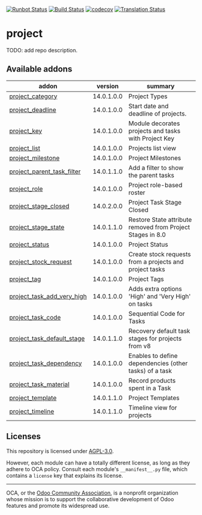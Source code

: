 [![Runbot Status](https://runbot.odoo-community.org/runbot/badge/flat/140/14.0.svg)](https://runbot.odoo-community.org/runbot/repo/github-com-oca-project-140)
[![Build Status](https://travis-ci.com/OCA/project.svg?branch=14.0)](https://travis-ci.com/OCA/project)
[![codecov](https://codecov.io/gh/OCA/project/branch/14.0/graph/badge.svg)](https://codecov.io/gh/OCA/project)
[![Translation Status](https://translation.odoo-community.org/widgets/project-14-0/-/svg-badge.svg)](https://translation.odoo-community.org/engage/project-14-0/?utm_source=widget)

<!-- /!\ do not modify above this line -->

# project

TODO: add repo description.

<!-- /!\ do not modify below this line -->

<!-- prettier-ignore-start -->

[//]: # (addons)

Available addons
----------------
addon | version | summary
--- | --- | ---
[project_category](project_category/) | 14.0.1.0.0 | Project Types
[project_deadline](project_deadline/) | 14.0.1.0.0 | Start date and deadline of projects.
[project_key](project_key/) | 14.0.1.0.0 | Module decorates projects and tasks with Project Key
[project_list](project_list/) | 14.0.1.0.0 | Projects list view
[project_milestone](project_milestone/) | 14.0.1.0.0 | Project Milestones
[project_parent_task_filter](project_parent_task_filter/) | 14.0.1.1.0 | Add a filter to show the parent tasks
[project_role](project_role/) | 14.0.1.0.0 | Project role-based roster
[project_stage_closed](project_stage_closed/) | 14.0.2.0.0 | Project Task Stage Closed
[project_stage_state](project_stage_state/) | 14.0.1.1.0 | Restore State attribute removed from Project Stages in 8.0
[project_status](project_status/) | 14.0.1.0.0 | Project Status
[project_stock_request](project_stock_request/) | 14.0.1.0.0 | Create stock requests from a projects and project tasks
[project_tag](project_tag/) | 14.0.1.0.0 | Project Tags
[project_task_add_very_high](project_task_add_very_high/) | 14.0.1.0.0 | Adds extra options 'High' and 'Very High' on tasks
[project_task_code](project_task_code/) | 14.0.1.0.0 | Sequential Code for Tasks
[project_task_default_stage](project_task_default_stage/) | 14.0.1.1.0 | Recovery default task stages for projects from v8
[project_task_dependency](project_task_dependency/) | 14.0.1.0.0 | Enables to define dependencies (other tasks) of a task
[project_task_material](project_task_material/) | 14.0.1.0.0 | Record products spent in a Task
[project_template](project_template/) | 14.0.1.1.0 | Project Templates
[project_timeline](project_timeline/) | 14.0.1.1.0 | Timeline view for projects

[//]: # (end addons)

<!-- prettier-ignore-end -->

## Licenses

This repository is licensed under [AGPL-3.0](LICENSE).

However, each module can have a totally different license, as long as they adhere to OCA
policy. Consult each module's `__manifest__.py` file, which contains a `license` key
that explains its license.

----

OCA, or the [Odoo Community Association](http://odoo-community.org/), is a nonprofit
organization whose mission is to support the collaborative development of Odoo features
and promote its widespread use.
